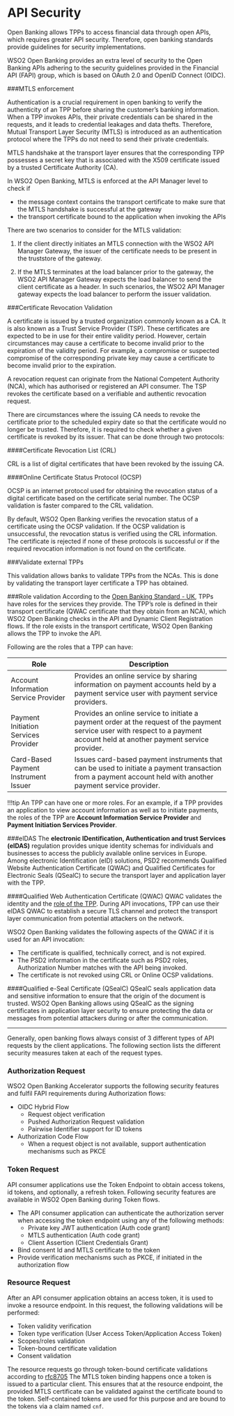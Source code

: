 # API Security

Open Banking allows TPPs to access financial data through open APIs, which requires greater API security. Therefore, 
open banking standards provide guidelines for security implementations.

WSO2 Open Banking provides an extra level of security to the Open Banking APIs adhering to the security guidelines 
provided in the Financial API (FAPI) group, which is based on OAuth 2.0 and OpenID Connect (OIDC). 

###MTLS enforcement

Authentication is a  crucial requirement in open banking to verify the authenticity of an TPP before sharing the 
customer’s banking information. When a TPP invokes APIs, their private credentials can be shared in the requests, 
and it leads to credential leakages and data thefts. Therefore, Mutual Transport Layer Security (MTLS) is introduced as 
an authentication protocol where the TPPs do not need to send their private credentials.

MTLS handshake at the transport layer ensures that the corresponding TPP possesses a secret key that is associated 
with the X509 certificate issued by a trusted Certificate Authority (CA).

In WSO2 Open Banking, MTLS is enforced at the API Manager level to check if 

- the message context contains the transport certificate to make sure that the MTLS handshake is successful at the gateway
- the transport certificate bound to the application when invoking the APIs

There are two scenarios to consider for the MTLS validation:

1. If the client directly initiates an MTLS connection with the WSO2 API Manager Gateway, the issuer of the certificate needs 
to be present in the truststore of the gateway.

2. If the MTLS terminates at the load balancer prior to the gateway, the WSO2 API Manager Gateway expects the load balancer 
to send the client certificate as a header. In such scenarios, the WSO2 API Manager gateway expects the load balancer to 
perform the issuer validation.

###Certificate Revocation Validation 

A certificate is issued by a trusted organization commonly known as a CA. It is also known as 
a Trust Service Provider (TSP). These certificates are expected to be in use for their entire validity period. However, 
certain circumstances may cause a certificate to become invalid prior to the expiration of the validity period. 
For example, a compromise or suspected compromise of the corresponding private key may cause a certificate to become invalid 
prior to the expiration.  

A revocation request can originate from the National Competent Authority (NCA), which has authorised or registered an API 
consumer. The TSP revokes the certificate based on a verifiable and  authentic revocation request.

There are circumstances where the issuing CA needs to revoke the certificate prior to the scheduled expiry date so that the 
certificate would no longer be trusted. Therefore, it is required to check whether a given certificate is revoked by its 
issuer. That can be done through two protocols:

####Certificate Revocation List (CRL)
 
CRL is a list of digital certificates that have been revoked by the issuing CA.

####Online Certificate Status Protocol (OCSP)
 
OCSP is an internet protocol used for obtaining the revocation status of a digital certificate based on the certificate 
serial number. The OCSP validation is faster compared to the CRL validation.

By default, WSO2 Open Banking verifies the revocation status of a certificate using the OCSP validation. If the 
OCSP validation is unsuccessful, the revocation status is verified using the CRL information. The certificate is rejected 
if none of these protocols is successful or if the required revocation information is not found on the certificate.

###Validate external TPPs

This validation allows banks to validate TPPs from the NCAs. This is done by 
validating the transport layer certificate a TPP has obtained. 

###Role validation 
According to the [Open Banking Standard - UK](https://www.openbanking.org.uk/about-us/glossary/), TPPs have roles 
for the services they provide. The TPP’s role is defined in their transport certificate (QWAC certificate 
that they obtain from an NCA), which WSO2 Open Banking checks in the API and Dynamic Client Registration flows. 
If the role exists in the transport certificate, WSO2 Open Banking allows the TPP to invoke the API.

Following are the roles that a TPP can have:

 | Role | Description  |
 |---------|---------    |
 |Account Information Service Provider|Provides an online service by sharing information on payment accounts held by a payment service user with payment service providers.|
 |Payment Initiation Services Provider|Provides an online service to initiate a payment order at the request of the payment service user with respect to a payment account held at another payment service provider.|
 |Card-Based Payment Instrument Issuer|Issues card-based payment instruments that can be used to initiate a payment transaction from a payment account held with another payment service provider.|

!!!tip
    An TPP can have one or more roles. For an example, if a TPP provides an application to view account 
    information as well as to initiate payments, the roles of the TPP are **Account Information Service Provider** 
    and **Payment Initiation Services Provider**.
     
###eIDAS 
The **electronic IDentification, Authentication and trust Services (eIDAS)** regulation provides unique identity schemas for individuals and businesses to access the publicly available online 
services in Europe. Among electronic Identification (eID) solutions, PSD2 recommends Qualified Website Authentication 
Certificate (QWAC) and Qualified Certificates for Electronic Seals (QSealC) to secure the transport layer and application 
layer with the TPP.

####Qualified Web Authentication Certificate (QWAC)
QWAC validates the identity and the [role of the TPP](#role-validation). During API invocations, TPP can use their eIDAS 
QWAC to establish a secure TLS channel and protect the transport layer communication from potential attackers on the network. 

WSO2 Open Banking validates the following aspects of the QWAC if it is used for an API invocation:

- The certificate is qualified, technically correct, and is not expired.
- The PSD2 information in the certificate such as PSD2 roles, Authorization Number matches with the API being invoked.
- The certificate is not revoked using CRL or Online OCSP validations.

####Qualified e-Seal Certificate (QSealC) 
QSealC seals application data and sensitive information to ensure that the origin of the document is trusted. WSO2 Open 
Banking allows using QSealC as the signing certificates in application layer security to ensure protecting the 
data or messages from potential attackers during or after the communication.

<hr>

Generally, open banking flows always consist of 3 different types of API requests by the client applications.
The following section lists the different security measures taken at each of the request types.

### Authorization Request

WSO2 Open Banking Accelerator supports the following security features and fulfil FAPI requirements 
during Authorization flows:

  - OIDC Hybrid Flow
    - Request object verification
    - Pushed Authorization Request validation
    - Pairwise Identifier support for ID tokens
  - Authorization Code Flow
    - When a request object is not available, support authentication mechanisms such as PKCE

### Token Request

API consumer applications use the Token Endpoint to obtain access tokens, id tokens, and optionally, a refresh token.
Following security features are available in WSO2 Open Banking during Token flows.

- The API consumer application can authenticate the authorization server when accessing the token endpoint using any of 
the following methods:
    - Private key JWT authentication (Auth code grant)
    - MTLS authentication (Auth code grant)
    - Client Assertion (Client Credentials Grant)
- Bind consent Id and MTLS certificate to the token
- Provide verification mechanisms such as PKCE, if initiated in the authorization flow

### Resource Request

After an API consumer application obtains an access token, it is used to invoke a resource endpoint. In this request, 
the following validations will be performed:

- Token validity verification
- Token type verification (User Access Token/Application Access Token)
- Scopes/roles validation
- Token-bound certificate validation
- Consent validation

The resource requests go through token-bound certificate validations according to
[rfc8705](https://datatracker.ietf.org/doc/html/rfc8705)
The MTLS token binding happens once a token is issued to a particular client. This ensures that at the resource endpoint,
the provided MTLS certificate can be validated against the certificate bound to the token. Self-contained tokens are
used for this purpose and are bound to the tokens via a claim named `cnf`. 

